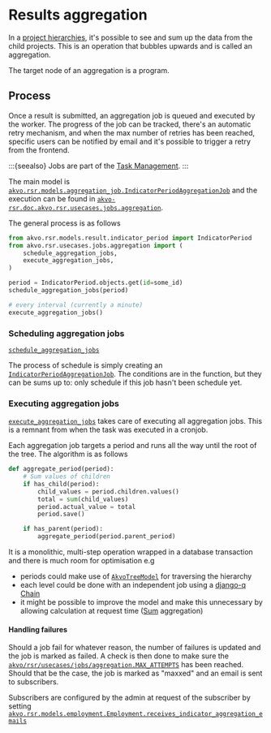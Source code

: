 # Results aggregation

In a [project hierarchies][project hierarchy], it's possible to see and sum up the data from the child projects.
This is an operation that bubbles upwards and is called an aggregation.

The target node of an aggregation is a program.

## Process

Once a result is submitted, an aggregation job is queued and executed by the worker.
The progress of the job can be tracked, there's an automatic retry mechanism, and when the max number of retries
 has been reached, specific users can be notified by email and it's possible to trigger a retry from the frontend.

:::{seealso}
Jobs are part of the [Task Management](#task-management).
:::

The main model is
[`akvo.rsr.models.aggregation_job.IndicatorPeriodAggregationJob`][IndicatorPeriodAggregationJob]
and the execution can be found in
[`akvo-rsr.doc.akvo.rsr.usecases.jobs.aggregation`](#akvo-rsr.doc.akvo.rsr.usecases.jobs.aggregation).

The general process is as follows

```python
from akvo.rsr.models.result.indicator_period import IndicatorPeriod
from akvo.rsr.usecases.jobs.aggregation import (
    schedule_aggregation_jobs,
    execute_aggregation_jobs,
)

period = IndicatorPeriod.objects.get(id=some_id)
schedule_aggregation_jobs(period)

# every interval (currently a minute)
execute_aggregation_jobs()
```

### Scheduling aggregation jobs

[`schedule_aggregation_jobs`](#schedule_aggregation_jobs)

The process of schedule is simply creating an [`IndicatorPeriodAggregationJob`][IndicatorPeriodAggregationJob].
The conditions are in the function, but they can be sums up to: only schedule if this job hasn't been schedule yet.

### Executing aggregation jobs

[`execute_aggregation_jobs`](#execute_aggregation_jobs) takes care of executing all aggregation jobs.
This is a remnant from when the task was executed in a cronjob.

Each aggregation job targets a period and runs all the way until the root of the tree.
The algorithm is as follows

```python
def aggregate_period(period):
    # Sum values of children
    if has_child(period):
        child_values = period.children.values()
        total = sum(child_values)
        period.actual_value = total
        period.save()

    if has_parent(period):
        aggregate_period(period.parent_period)
```

It is a monolithic, multi-step operation wrapped in a database transaction
 and there is much room for optimisation e.g

 - periods could make use of [`AkvoTreeModel`](#AkvoTreeModel) for traversing the hierarchy
 - each level could be done with an independent job using a [django-q Chain]
 - it might be possible to improve the model and make this unnecessary by allowing calculation at request time
   ([Sum] aggregation)

#### Handling failures

Should a job fail for whatever reason, the number of failures is updated and the job is marked as failed.
A check is then done to make sure the
 [`akvo/rsr/usecases/jobs/aggregation.MAX_ATTEMPTS`][MAX_ATTEMPTS] has been reached.
Should that be the case, the job is marked as "maxxed" and an email is sent to subscribers.

Subscribers are configured by the admin at request of the subscriber by setting
 [`akvo.rsr.models.employment.Employment.receives_indicator_aggregation_emails`](#receives_indicator_aggregation_emails)

[django-q Chain]: https://django-q.readthedocs.io/en/latest/chain.html
[IndicatorPeriodAggregationJob]: #IndicatorPeriodAggregationJob
[project hierarchy]: ../projects.md#programs-and-project-hierarchy
[MAX_ATTEMPTS]: #akvo/rsr/usecases/jobs/aggregation.MAX_ATTEMPTS
[Sum]: https://docs.djangoproject.com/en/3.2/ref/models/querysets/#sum

